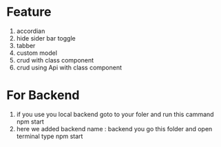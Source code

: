 # Feature
1. accordian
2. hide sider bar toggle
3. tabber
4. custom model
5. crud with class component
6. crud using Api with class component


# For Backend
1. if you use you local backend
    goto to your foler and run this cammand npm start
2. here we added backend name : backend
    you go this folder and open terminal type npm start    